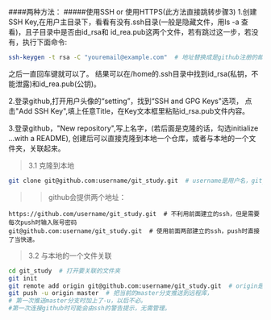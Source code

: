 ####两种方法：
#####使用SSH or 使用HTTPS(此方法直接跳转步骤3)
1.创建SSH Key,在用户主目录下，看看有没有.ssh目录(一般是隐藏文件，用ls -a 查看)，且子目录中是否由id_rsa和
id_rea.pub这两个文件，若有跳过这一步，若没有，执行下面命令:
```bash
ssh-keygen -t rsa -C "youremail@example.com"  # 地址替换成是github注册的邮箱地址
```
之后一直回车键就可以了。
结果可以在/home的.ssh目录中找到id_rsa(私钥，不能泄露)和id_rea.pub(公钥)。

2.登录github,打开用户头像的“setting”，找到“SSH and GPG Keys"选项，
点击"Add SSH Key",填上任意Title，在Key文本框里粘贴id_rsa.pub文件内容。

3.登录github，"New repository",写上名字，(若后面是克隆的话，勾选initialize ...with a README),
创建后可以直接克隆到本地一个仓库，或者与本地的一个文件夹，关联起来。
>3.1 克隆到本地
```bash
git clone git@github.com:username/git_study.git  # username是用户名，git_study是项目名
```
>>github会提供两个地址：
```
https://github.com/username/git_study.git  # 不利用前面建立的ssh，但是需要每次push时输入账号密码
git@github.com:username/git_study.git  # 使用前面两部建立的ssh，push时直接了当快速。
```
>3.2 与本地的一个文件关联
```bash
cd git_study  # 打开要关联的文件夹
git init 
git remote add origin git@github.com:username/git_study.git  # origin是远程库的名字
git push -u origin master  # 把当前的master分支推送到远程库，
# 第一次推送master分支时加上了-u，以后不必。
#第一次连接github时可能会由ssh的警告提示，无需管理。
```

